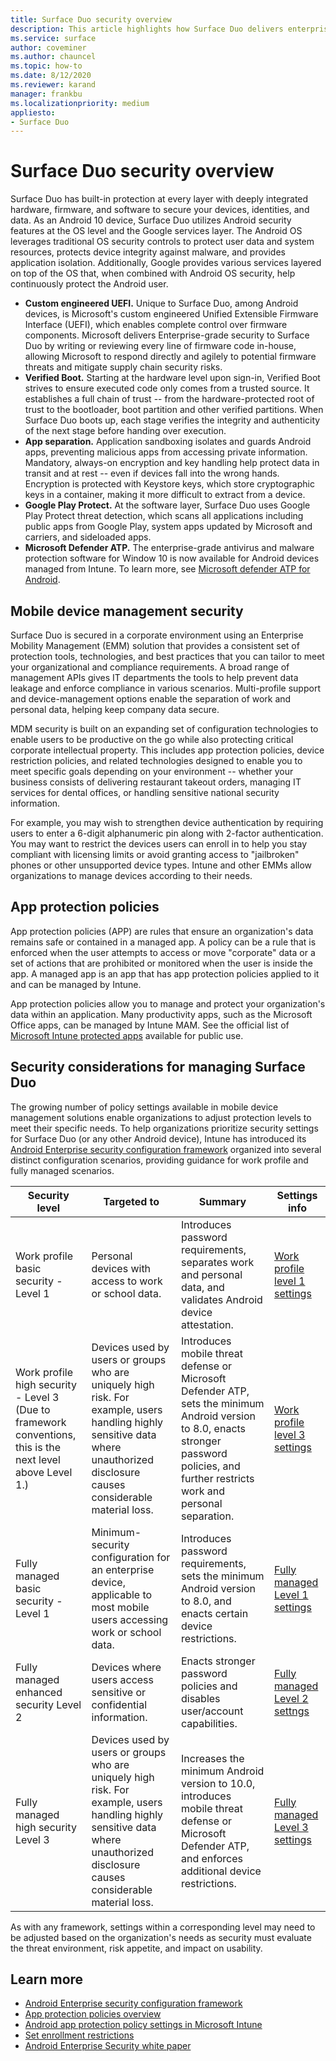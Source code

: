 ```yaml
---
title: Surface Duo security overview
description: This article highlights how Surface Duo delivers enterprise-grade security on a mobile device via the Android OS and Microsoft engineered UEFI.
ms.service: surface
author: coveminer
ms.author: chauncel
ms.topic: how-to
ms.date: 8/12/2020
ms.reviewer: karand
manager: frankbu
ms.localizationpriority: medium
appliesto: 
- Surface Duo
---
```


# Surface Duo security overview

Surface Duo has built-in protection at every layer with deeply integrated hardware, firmware, and software to secure your devices, identities, and data. As an Android 10 device, Surface Duo utilizes Android security features at the OS level and the Google services layer. The Android OS leverages traditional OS security controls to protect user data and system resources, protects device integrity against malware, and provides application isolation. Additionally, Google provides various services layered on top of the OS that, when combined with Android OS security, help continuously protect the Android user.

- **Custom engineered UEFI.** Unique to Surface Duo, among Android devices, is Microsoft's custom engineered Unified Extensible Firmware Interface (UEFI), which enables complete control over firmware components. Microsoft delivers Enterprise-grade security to Surface Duo by writing or reviewing every line of firmware code in-house, allowing Microsoft to respond directly and agilely to potential firmware threats and mitigate supply chain security risks.
- **Verified Boot.** Starting at the hardware level upon sign-in, Verified Boot strives to ensure executed code only comes from a trusted source. It establishes a full chain of trust -- from the hardware-protected root of trust to the bootloader, boot partition and other verified partitions. When Surface Duo boots up, each stage verifies the integrity and authenticity of the next stage before handing over execution.
- **App separation.** Application sandboxing isolates and guards Android apps, preventing malicious apps from accessing private information. Mandatory, always-on encryption and key handling help protect data in transit and at rest -- even if devices fall into the wrong hands. Encryption is protected with Keystore keys, which store cryptographic keys in a container, making it more difficult to extract from a device.
- **Google Play Protect.** At the software layer, Surface Duo uses Google Play Protect threat detection, which scans all applications including public apps from Google Play, system apps updated by Microsoft and carriers, and sideloaded apps.
- **Microsoft Defender ATP.** The enterprise-grade antivirus and malware protection software for Window 10 is now available for Android devices managed from Intune. To learn more, see [Microsoft defender ATP for Android](/windows/security/threat-protection/microsoft-defender-atp/microsoft-defender-atp-android).

## Mobile device management security

Surface Duo is secured in a corporate environment using an Enterprise Mobility Management (EMM) solution that provides a consistent set of protection tools, technologies, and best practices that you can tailor to meet your organizational and compliance requirements. A broad range of management APIs gives IT departments the tools to help prevent data leakage and enforce compliance in various scenarios. Multi-profile support and device-management options enable the separation of work and personal data, helping keep company data secure.

MDM security is built on an expanding set of configuration technologies to enable users to be productive on the go while also protecting critical corporate intellectual property. This includes app protection policies, device restriction policies, and related technologies designed to enable you to meet specific goals depending on your environment --  whether your business consists of delivering restaurant takeout orders, managing IT services for dental offices, or handling sensitive national security information.

For example, you may wish to strengthen device authentication by requiring users to enter a 6-digit alphanumeric pin along with 2-factor authentication. You may want to restrict the devices users can enroll in to help you stay compliant with licensing limits or avoid granting access to "jailbroken" phones or other unsupported device types. Intune and other EMMs allow organizations to manage devices according to their needs.

## App protection policies

App protection policies (APP) are rules that ensure an organization's data remains safe or contained in a managed app. A policy can be a rule that is enforced when the user attempts to access or move "corporate" data or a set of actions that are prohibited or monitored when the user is inside the app. A managed app is an app that has app protection policies applied to it and can be managed by Intune.

App protection policies allow you to manage and protect your organization's data within an application. Many productivity apps, such as the Microsoft Office apps, can be managed by Intune MAM. See the official list of [Microsoft Intune protected apps](/mem/intune/apps/apps-supported-intune-apps) available for public use.

## Security considerations for managing Surface Duo

The growing number of policy settings available in mobile device management solutions enable organizations to adjust protection levels to meet their specific needs. To help organizations prioritize security settings for Surface Duo (or any other Android device), Intune has introduced its [Android Enterprise security configuration framework](/mem/intune/enrollment/android-configuration-framework) organized into several distinct configuration scenarios, providing guidance for work profile and fully managed scenarios.

| Security level                                                                                                       | Targeted to                                                                                                                                                                      | Summary                                                                                                                                                                                     | Settings info                                                                                                                                                                                                                                     |
| -------------------------------------------------------------------------------------------------------------------- | -------------------------------------------------------------------------------------------------------------------------------------------------------------------------------- | ------------------------------------------------------------------------------------------------------------------------------------------------------------------------------------------- | ------------------------------------------------------------------------------------------------------------------------------------------------------------------------------------------------------------------------------------------------- |
| Work profile basic security - Level 1                                                                                | Personal devices with access to work or school data.                                                                                                                             | Introduces password requirements, separates work and personal data, and validates Android device attestation.                                                                               | [Work profile level 1 settings](/mem/intune/enrollment/android-work-profile-security-settings) |
| Work profile high security - Level 3<br>(Due to framework conventions, this is the next level above Level 1.)<br>  | Devices used by users or groups who are uniquely high risk. For example, users handling highly sensitive data where unauthorized disclosure causes considerable material loss. | Introduces mobile threat defense or Microsoft Defender ATP, sets the minimum Android version to 8.0, enacts stronger password policies, and further restricts work and personal separation. | [Work profile level 3 settings](/mem/intune/enrollment/android-work-profile-security-settings#work-profile-high-security)                                                                                         |
| Fully managed basic security -Level 1                                                                                | Minimum-security configuration for an enterprise device, applicable to most mobile users accessing work or school data.                                                          | Introduces password requirements, sets the minimum Android version to 8.0, and enacts certain device restrictions.                                                                          | [Fully managed Level 1 settings](/mem/intune/enrollment/android-fully-managed-security-settings#fully-managed-basic-security)                                                                                     |
| Fully managed enhanced security Level 2                                                                              | Devices where users access sensitive or confidential information.                                                                                                                | Enacts stronger password policies and disables user/account capabilities.                                                                                                                   | [Fully managed Level 2 settngs](/mem/intune/enrollment/android-fully-managed-security-settings#fully-managed-enhanced-security)                                                                                   |
| Fully managed high security Level 3                                                                                  | Devices used by users or groups who are uniquely high risk. For example, users handling highly sensitive data where unauthorized disclosure causes considerable material loss. | Increases the minimum Android version to 10.0, introduces mobile threat defense or Microsoft Defender ATP, and enforces additional device restrictions.                                     | [Fully managed Level 3 settings](/mem/intune/enrollment/android-fully-managed-security-settings#fully-managed-high-security)                                                                                      |

 As with any framework, settings within a corresponding level may need to be adjusted based on the organization's needs as security must evaluate the threat environment, risk appetite, and impact on usability.

## Learn more

- [Android Enterprise security configuration framework](/mem/intune/enrollment/android-configuration-framework)
- [App protection policies overview](/mem/intune/apps/app-protection-policy)
- [Android app protection policy settings in Microsoft Intune](/mem/intune/apps/app-protection-policy-settings-android)
- [Set enrollment restrictions](/mem/intune/enrollment/enrollment-restrictions-set)
- [Android Enterprise Security white paper](https://static.googleusercontent.com/media/www.android.com/en//static/2016/pdfs/enterprise/Android_Enterprise_Security_White_Paper_2019.pdf)
